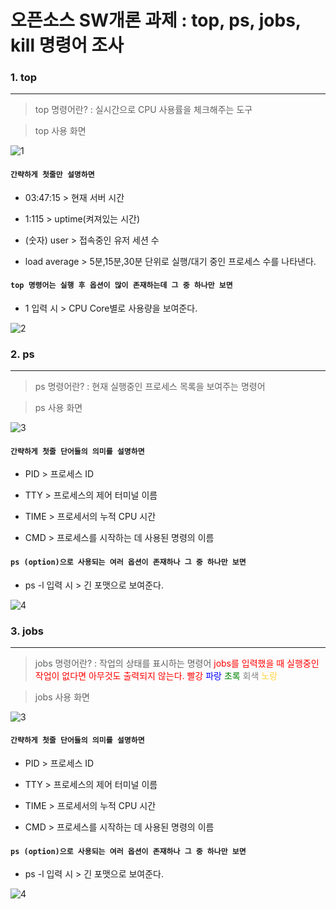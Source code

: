# 오픈소스 SW개론 과제 : top, ps, jobs, kill 명령어 조사 
### 1. top
---
>top 명령어란? : 실시간으로 CPU 사용률을 체크해주는 도구


>top 사용 화면


![1](https://github.com/ddoging2/ddoging2.github.io/assets/171368038/7c2f0a12-c34c-46d2-bd2c-3923aa478564)


#### ```간략하게 첫줄만 설명하면```


- 03:47:15 > 현재 서버 시간


- 1:115 > uptime(켜져있는 시간)

  
- (숫자) user > 접속중인 유저 세션 수

  
- load average > 5분,15분,30분 단위로 실행/대기 중인 프로세스 수를 나타낸다.
  

#### ```top 명령어는 실행 후 옵션이 많이 존재하는데 그 중 하나만 보면```


- 1 입력 시 > CPU Core별로 사용량을 보여준다. 


![2](https://github.com/ddoging2/ddoging2.github.io/assets/171368038/7ab040c2-b8e6-4dcc-8c5c-b2bc0540b2da)


### 2. ps
---
>ps 명령어란? : 현재 실행중인 프로세스 목록을 보여주는 명령어


>ps 사용 화면


![3](https://github.com/ddoging2/ddoging2.github.io/assets/171368038/3557684f-b2c0-4b8d-a523-5e3e3e824bd7)


#### ```간략하게 첫줄 단어들의 의미를 설명하면```


- PID > 프로세스 ID


- TTY > 프로세스의 제어 터미널 이름

  
- TIME > 프로세서의 누적 CPU 시간

  
- CMD > 프로세스를 시작하는 데 사용된 명령의 이름

#### ```ps (option)으로 사용되는 여러 옵션이 존재하나 그 중 하나만 보면```
- ps -l 입력 시 > 긴 포맷으로 보여준다.


![4](https://github.com/ddoging2/ddoging2.github.io/assets/171368038/cce827f0-6863-4841-baf8-8dbcac169ba7)


### 3. jobs
---
>jobs 명령어란? : 작업의 상태를 표시하는 명령어
<span style="color:red">jobs를 입력했을 때 실행중인 작업이 없다면 아무것도 출력되지 않는다.</span>
<span style="color: #FF0000">빨강</span>
<span style="color: #0000FF">파랑</span>
<span style="color: #008000">초록</span>
<span style="color: #808080">회색</span>
<span style="color: #ffd33d">노랑</span>

>jobs 사용 화면


![3](https://github.com/ddoging2/ddoging2.github.io/assets/171368038/3557684f-b2c0-4b8d-a523-5e3e3e824bd7)


#### ```간략하게 첫줄 단어들의 의미를 설명하면```


- PID > 프로세스 ID


- TTY > 프로세스의 제어 터미널 이름

  
- TIME > 프로세서의 누적 CPU 시간

  
- CMD > 프로세스를 시작하는 데 사용된 명령의 이름

#### ```ps (option)으로 사용되는 여러 옵션이 존재하나 그 중 하나만 보면```
- ps -l 입력 시 > 긴 포맷으로 보여준다.


![4](https://github.com/ddoging2/ddoging2.github.io/assets/171368038/cce827f0-6863-4841-baf8-8dbcac169ba7)



